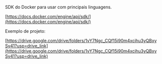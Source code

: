 SDK do Docker para usar com principais linguagens.

  

[https://docs.docker.com/engine/api/sdk/](https://docs.docker.com/engine/api/sdk/)

  

Exemplo de projeto:

[https://drive.google.com/drive/folders/1vY7Ngc_CQf15i90m4xcihu3yQBxySy41?usp=drive_link](https://drive.google.com/drive/folders/1vY7Ngc_CQf15i90m4xcihu3yQBxySy41?usp=drive_link)